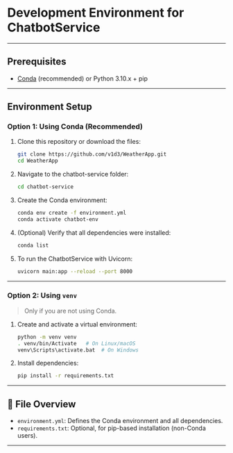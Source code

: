 # Development Environment for ChatbotService

---

## Prerequisites

- [Conda](https://docs.conda.io/en/latest/) (recommended) or
  Python 3.10.x + pip

---

## Environment Setup

### Option 1: Using Conda (Recommended)

1. Clone this repository or download the files:

   ```bash
   git clone https://github.com/v1d3/WeatherApp.git
   cd WeatherApp
   ```

2. Navigate to the chatbot-service folder:

   ```bash
   cd chatbot-service
   ```

3. Create the Conda environment:

   ```bash
   conda env create -f environment.yml
   conda activate chatbot-env
   ```

4. (Optional) Verify that all dependencies were installed:

   ```bash
   conda list
   ```

5. To run the ChatbotService with Uvicorn:

   ```bash
   uvicorn main:app --reload --port 8000
   ```

---

### Option 2: Using `venv`

> Only if you are not using Conda.

1. Create and activate a virtual environment:

   ```bash
   python -m venv venv
   . venv/bin/Activate   # On Linux/macOS
   venv\Scripts\activate.bat  # On Windows
   ```

2. Install dependencies:

   ```bash
   pip install -r requirements.txt
   ```

---

## 📁 File Overview

- `environment.yml`: Defines the Conda environment and all dependencies.
- `requirements.txt`: Optional, for pip-based installation (non-Conda users).

---
